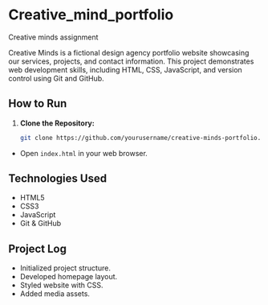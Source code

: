# Creative_mind_portfolio
Creative minds assignment

Creative Minds is a fictional design agency portfolio website showcasing our services, projects, and contact information. This project demonstrates web development skills, including HTML, CSS, JavaScript, and version control using Git and GitHub.

## How to Run
1. **Clone the Repository:**
   ```bash
   git clone https://github.com/yourusername/creative-minds-portfolio.git

- Open `index.html` in your web browser.
## Technologies Used
- HTML5
- CSS3
- JavaScript
- Git & GitHub
## Project Log
- Initialized project structure.
- Developed homepage layout.
- Styled website with CSS.
- Added media assets.
